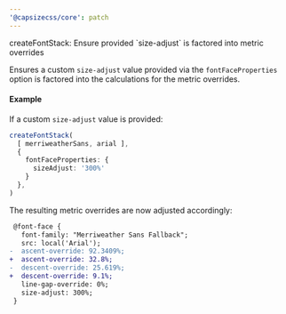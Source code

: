 ```yaml
---
'@capsizecss/core': patch
---
```


createFontStack: Ensure provided \`size-adjust\` is factored into metric overrides

Ensures a custom `size-adjust` value provided via the `fontFaceProperties` option is factored into the calculations for the metric overrides.

#### Example

If a custom `size-adjust` value is provided:

```ts
createFontStack(
  [ merriweatherSans, arial ],
  {
    fontFaceProperties: {
      sizeAdjust: '300%'
    }
  },
)
```

The resulting metric overrides are now adjusted accordingly:

```diff
 @font-face {
   font-family: "Merriweather Sans Fallback";
   src: local('Arial');
-  ascent-override: 92.3409%;
+  ascent-override: 32.8%;
-  descent-override: 25.619%;
+  descent-override: 9.1%;
   line-gap-override: 0%;
   size-adjust: 300%;
 }
```